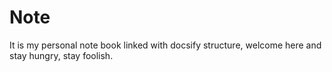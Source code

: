 # Note
It is my personal note book linked with docsify structure, welcome here and stay hungry, stay foolish.
